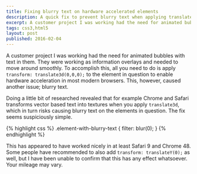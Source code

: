 ```yaml
---
title: Fixing blurry text on hardware accelerated elements
description: A quick fix to prevent blurry text when applying translate3d on elements
excerpt: A customer project I was working had the need for animated bubbles with text in them. They were working as information overlays and needed to move around smoothly.
tags: css3,html5
layout: post
published: 2016-02-04
---
```


A customer project I was working had the need for animated bubbles with text in them. They were working as information overlays and needed to move around smoothly. To accomplish this, all you need to do is apply `transform: translate3d(0,0,0);` to the element in question to enable hardware acceleration in most modern browsers. This, however, caused another issue; blurry text.

Doing a little bit of researched revealed that for example Chrome and Safari transforms vector based text into textures when you apply `translate3d`, which in turn risks causing blurry text on the elements in question. The fix seems suspiciously simple.

{% highlight css %}
.element-with-blurry-text {
  filter: blur(0);
}
{% endhighlight %}

This has appeared to have worked nicely in at least Safari 9 and Chrome 48. Some people have recommended to also add `transform: translateY(0);` as well, but I have been unable to confirm that this has any effect whatsoever. Your mileage may vary.
